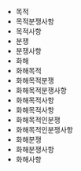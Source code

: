 - 목적
- 목적분쟁사항
- 목적사항
- 분쟁
- 분쟁사항
- 화해
- 화해목적
- 화해목적분쟁
- 화해목적분쟁사항
- 화해목적사항
- 화해목적사항
- 화해목적인분쟁
- 화해목적인분쟁사항
- 화해분쟁
- 화해분쟁사항
- 화해사항
